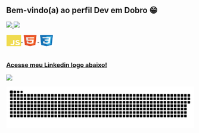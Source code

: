 ## Bem-vindo(a) ao perfil Dev em Dobro 😁

 <div>
   <a href="https://github.com/eduardo-becker">
   <img height="180em" src="https://github-readme-stats.vercel.app/api?username=eduardo-becker&show_icons=true&theme=tokyonight&include_all_commits=true&count_private=true"/>
   <img height="180em" src="https://github-readme-stats.vercel.app/api/top-langs/?username=eduardo-becker&layout=compact&langs_count=6&theme=tokyonight"/>

</div>
<div style="display: inline_block"><br>
  <img align="center" alt="Js" height="30" width="40" src="https://raw.githubusercontent.com/devicons/devicon/master/icons/javascript/javascript-plain.svg">
  <img align="center" alt="HTML" height="30" width="40" src="https://raw.githubusercontent.com/devicons/devicon/master/icons/html5/html5-original.svg">
  <img align="center" alt="CSS" height="30" width="40" src="https://raw.githubusercontent.com/devicons/devicon/master/icons/css3/css3-original.svg">
</div>
 
 <br>
 
  ### Acesse meu Linkedin logo abaixo!
 
<div>
  <a href="https://www.linkedin.com/in/eduardo-becker-b2b3b0269/" target="_blank">
  <img src="https://img.shields.io/badge/-LinkedIn-%230077B5?style=for-the-badge&logo=linkedin&logoColor=white" target="_blank">
  </a> 
 
  ![Snake animation](https://github.com/eduardo-becker/eduardo-becker/blob/output/github-contribution-grid-snake.svg)

</div>
